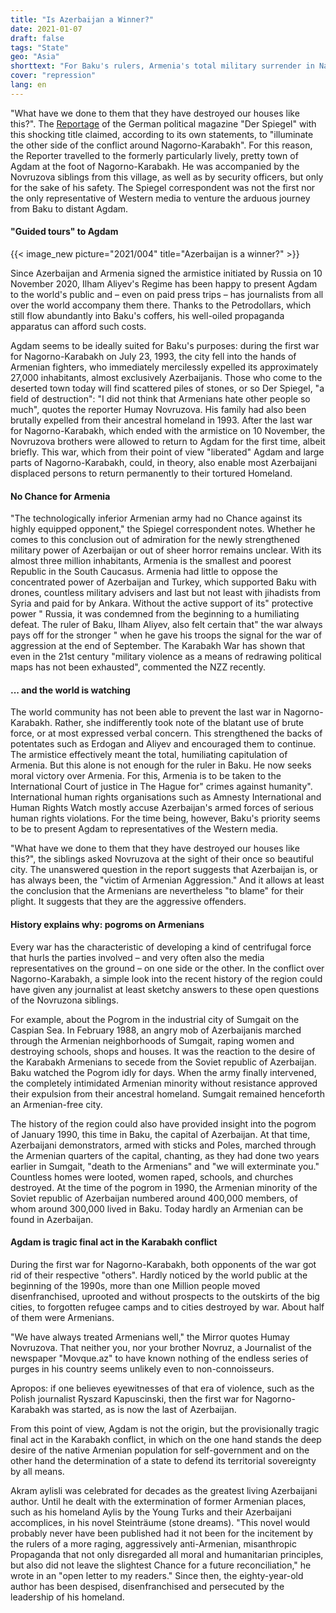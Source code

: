 ```yaml
---
title: "Is Azerbaijan a Winner?"
date: 2021-01-07
draft: false
tags: "State"
geo: "Asia"
shorttext: "For Baku's rulers, Armenia's total military surrender in Nagorno-Karabakh is not enough. He wants a moral victory."
cover: "repression"
lang: en
---
```


"What have we done to them that they have destroyed our houses like this?". The [Reportage](https://www.spiegel.de/politik/ausland/bergkarabach-was-haben-wir-ihnen-getan-dass-sie-unsere-haeuser-so-zerstoert-haben-a-00000000-0002-0001-0000-000174629159 "Was haben wir ihnen getan, dass sie unsere Häuser so zerstört haben?") of the German political magazine "Der Spiegel" with this shocking title claimed, according to its own statements, to "illuminate the other side of the conflict around Nagorno-Karabakh". For this reason, the Reporter travelled to the formerly particularly lively, pretty town of Agdam at the foot of Nagorno-Karabakh. He was accompanied by the Novruzova siblings from this village, as well as by security officers, but only for the sake of his safety. The Spiegel correspondent was not the first nor the only representative of Western media to venture the arduous journey from Baku to distant Agdam.

#### "Guided tours" to Agdam

{{< image_new picture="2021/004" title="Azerbaijan is a winner?" >}}

Since Azerbaijan and Armenia signed the armistice initiated by Russia on 10 November 2020, Ilham Aliyev's Regime has been happy to present Agdam to the world's public and – even on paid press trips – has journalists from all over the world accompany them there. Thanks to the Petrodollars, which still flow abundantly into Baku's coffers, his well-oiled propaganda apparatus can afford such costs.

Agdam seems to be ideally suited for Baku's purposes: during the first war for Nagorno-Karabakh on July 23, 1993, the city fell into the hands of Armenian fighters, who immediately mercilessly expelled its approximately 27,000 inhabitants, almost exclusively Azerbaijanis.  Those who come to the deserted town today will find scattered piles of stones, or so Der Spiegel, "a field of destruction": "I did not think that Armenians hate other people so much", quotes the reporter Humay Novruzova. His family had also been brutally expelled from their ancestral homeland in 1993. After the last war for Nagorno-Karabakh, which ended with the armistice on 10 November, the Novruzova brothers were allowed to return to Agdam for the first time, albeit briefly.  This war, which from their point of view "liberated" Agdam and large parts of Nagorno-Karabakh, could, in theory, also enable most Azerbaijani displaced persons to return permanently to their tortured Homeland.

#### No Chance for Armenia

"The technologically inferior Armenian army had no Chance against its highly equipped opponent," the Spiegel correspondent notes. Whether he comes to this conclusion out of admiration for the newly strengthened military power of Azerbaijan or out of sheer horror remains unclear. With its almost three million inhabitants, Armenia is the smallest and poorest Republic in the South Caucasus. Armenia had little to oppose the concentrated power of Azerbaijan and Turkey, which supported Baku with drones, countless military advisers and last but not least with jihadists from Syria and paid for by Ankara. Without the active support of its" protective power " Russia, it was condemned from the beginning to a humiliating defeat. The ruler of Baku, Ilham Aliyev, also felt certain that" the war always pays off for the stronger " when he gave his troops the signal for the war of aggression at the end of September. The Karabakh War has shown that even in the 21st century "military violence as a means of redrawing political maps has not been exhausted", commented the NZZ recently.

#### ... and the world is watching

The world community has not been able to prevent the last war in Nagorno-Karabakh. Rather, she indifferently took note of the blatant use of brute force, or at most expressed verbal concern. This strengthened the backs of potentates such as Erdogan and Aliyev and encouraged them to continue. The armistice effectively meant the total, humiliating capitulation of Armenia. But this alone is not enough for the ruler in Baku. He now seeks moral victory over Armenia. For this, Armenia is to be taken to the International Court of justice in The Hague for" crimes against humanity". International human rights organisations such as Amnesty International and Human Rights Watch mostly accuse Azerbaijan's armed forces of serious human rights violations. For the time being, however, Baku's priority seems to be to present Agdam to representatives of the Western media.

"What have we done to them that they have destroyed our houses like this?", the siblings asked Novruzova at the sight of their once so beautiful city. The unanswered question in the report suggests that Azerbaijan is, or has always been, the "victim of Armenian Aggression." And it allows at least the conclusion that the Armenians are nevertheless "to blame" for their plight. It suggests that they are the aggressive offenders.

#### History explains why: pogroms on Armenians

Every war has the characteristic of developing a kind of centrifugal force that hurls the parties involved – and very often also the media representatives on the ground – on one side or the other. In the conflict over Nagorno-Karabakh, a simple look into the recent history of the region could have given any journalist at least sketchy answers to these open questions of the Novruzona siblings.

For example, about the Pogrom in the industrial city of Sumgait on the Caspian Sea. In February 1988, an angry mob of Azerbaijanis marched through the Armenian neighborhoods of Sumgait, raping women and destroying schools, shops and houses. It was the reaction to the desire of the Karabakh Armenians to secede from the Soviet republic of Azerbaijan. Baku watched the Pogrom idly for days. When the army finally intervened, the completely intimidated Armenian minority without resistance approved their expulsion from their ancestral homeland. Sumgait remained henceforth an Armenian-free city.

The history of the region could also have provided insight into the pogrom of January 1990, this time in Baku, the capital of Azerbaijan. At that time, Azerbaijani demonstrators, armed with sticks and Poles, marched through the Armenian quarters of the capital, chanting, as they had done two years earlier in Sumgait, "death to the Armenians" and "we will exterminate you." Countless homes were looted, women raped, schools, and churches destroyed. At the time of the pogrom in 1990, the Armenian minority of the Soviet republic of Azerbaijan numbered around 400,000 members, of whom around 300,000 lived in Baku. Today hardly an Armenian can be found in Azerbaijan.

#### Agdam is tragic final act in the Karabakh conflict

During the first war for Nagorno-Karabakh, both opponents of the war got rid of their respective "others". Hardly noticed by the world public at the beginning of the 1990s, more than one Million people moved disenfranchised, uprooted and without prospects to the outskirts of the big cities, to forgotten refugee camps and to cities destroyed by war. About half of them were Armenians.

"We have always treated Armenians well," the Mirror quotes Humay Novruzova. That neither you, nor your brother Novruz, a Journalist of the newspaper "Movque.az" to have known nothing of the endless series of purges in his country seems unlikely even to non-connoisseurs.

Apropos: if one believes eyewitnesses of that era of violence, such as the Polish journalist Ryszard Kapuscinski, then the first war for Nagorno-Karabakh was started, as is now the last of Azerbaijan.

From this point of view, Agdam is not the origin, but the provisionally tragic final act in the Karabakh conflict, in which on the one hand stands the deep desire of the native Armenian population for self-government and on the other hand the determination of a state to defend its territorial sovereignty by all means.

Akram aylisli was celebrated for decades as the greatest living Azerbaijani author. Until he dealt with the extermination of former Armenian places, such as his homeland Aylis by the Young Turks and their Azerbaijani accomplices, in his novel Steinträume (stone dreams).  "This novel would probably never have been published had it not been for the incitement by the rulers of a more raging, aggressively anti-Armenian, misanthropic Propaganda that not only disregarded all moral and humanitarian principles, but also did not leave the slightest Chance for a future reconciliation," he wrote in an "open letter to my readers." Since then, the eighty-year-old author has been despised, disenfranchised and persecuted by the leadership of his homeland.
